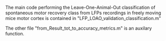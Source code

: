 The main code performing the Leave-One-Animal-Out classification of spontaneous motor recovery class from LFPs recordings in freely moving mice motor cortex is contained in "LFP_LOAO_validation_classification.m"

The other file "from_Result_tot_to_accuracy_metrics.m" is  an auxilary function. 
